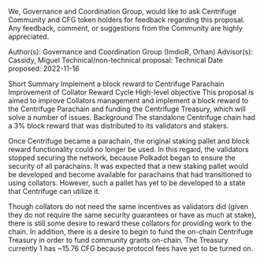 We, Governance and Coordination Group, would like to ask Centrifuge Community and CFG token holders for feedback regarding this proposal. Any feedback, comment, or suggestions from the Community are highly appreciated.

Author(s): Governance and Coordination Group (ImdioR, Orhan)
Advisor(s): Cassidy, Miguel
Technical/non-technical proposal: Technical
Date proposed: 2022-11-16

Short Summary
Implement a block reward to Centrifuge Parachain
Improvement of Collator Reward Cycle
High-level objective
This proposal is aimed to improve Collators management and implement a block reward to the Centrifuge Parachain and funding the Centrifuge Treasury, which will solve a number of issues.
Background
The standalone Centrifuge chain had a 3% block reward that was distributed to its validators and stakers.

Once Centrifuge became a parachain, the original staking pallet and block reward functionality could no longer be used. In this regard, the validators stopped securing the network, because Polkadot began to ensure the security of all parachains. It was expected that a new staking pallet would be developed and become available for parachains that had transitioned to using collators. However, such a pallet has yet to be developed to a state that Centrifuge can utilize it.

Though collators do not need the same incentives as validators did (given they do not require the same security guarantees or have as much at stake), there is still some desire to reward these collators for providing work to the chain. In addition, there is a desire to begin to fund the on-chain Centrifuge Treasury in order to fund community grants on-chain. The Treasury currently 1 has ~15.76 CFG because protocol fees have yet to be turned on.
